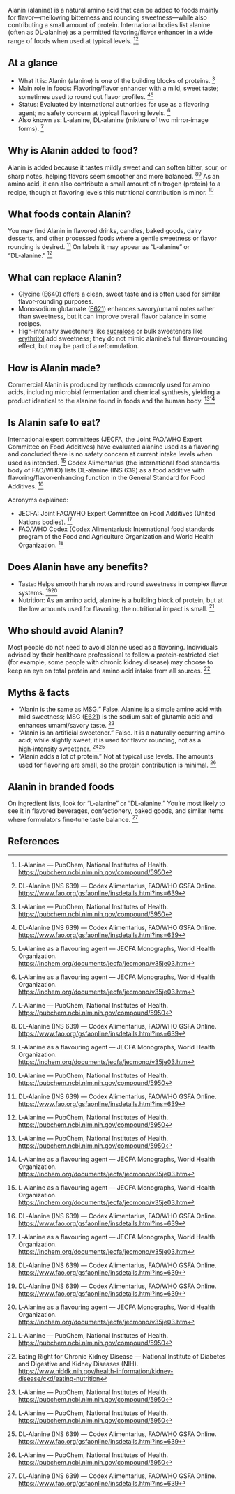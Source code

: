 Alanin (alanine) is a natural amino acid that can be added to foods mainly for flavor—mellowing bitterness and rounding sweetness—while also contributing a small amount of protein. International bodies list alanine (often as DL‑alanine) as a permitted flavoring/flavor enhancer in a wide range of foods when used at typical levels. [^1][^2]

<!--more-->

## At a glance
- What it is: Alanin (alanine) is one of the building blocks of proteins. [^1]
- Main role in foods: Flavoring/flavor enhancer with a mild, sweet taste; sometimes used to round out flavor profiles. [^2][^3]
- Status: Evaluated by international authorities for use as a flavoring agent; no safety concern at typical flavoring levels. [^3]
- Also known as: L‑alanine, DL‑alanine (mixture of two mirror‑image forms). [^1]

## Why is Alanin added to food?
Alanin is added because it tastes mildly sweet and can soften bitter, sour, or sharp notes, helping flavors seem smoother and more balanced. [^2][^3] As an amino acid, it can also contribute a small amount of nitrogen (protein) to a recipe, though at flavoring levels this nutritional contribution is minor. [^1]

## What foods contain Alanin?
You may find Alanin in flavored drinks, candies, baked goods, dairy desserts, and other processed foods where a gentle sweetness or flavor rounding is desired. [^2] On labels it may appear as “L‑alanine” or “DL‑alanine.” [^1]

## What can replace Alanin?
- Glycine ([E640](/e640-glycine-and-its-sodium-salt)) offers a clean, sweet taste and is often used for similar flavor‑rounding purposes.
- Monosodium glutamate ([E621](/e621-monosodium-glutamate)) enhances savory/umami notes rather than sweetness, but it can improve overall flavor balance in some recipes.
- High‑intensity sweeteners like [sucralose](/e955-sucralose) or bulk sweeteners like [erythritol](/e968-erythritol) add sweetness; they do not mimic alanine’s full flavor‑rounding effect, but may be part of a reformulation.

## How is Alanin made?
Commercial Alanin is produced by methods commonly used for amino acids, including microbial fermentation and chemical synthesis, yielding a product identical to the alanine found in foods and the human body. [^1][^3]

## Is Alanin safe to eat?
International expert committees (JECFA, the Joint FAO/WHO Expert Committee on Food Additives) have evaluated alanine used as a flavoring and concluded there is no safety concern at current intake levels when used as intended. [^3] Codex Alimentarius (the international food standards body of FAO/WHO) lists DL‑alanine (INS 639) as a food additive with flavoring/flavor‑enhancing function in the General Standard for Food Additives. [^2]

Acronyms explained:
- JECFA: Joint FAO/WHO Expert Committee on Food Additives (United Nations bodies). [^3]
- FAO/WHO Codex (Codex Alimentarius): International food standards program of the Food and Agriculture Organization and World Health Organization. [^2]

## Does Alanin have any benefits?
- Taste: Helps smooth harsh notes and round sweetness in complex flavor systems. [^2][^3]
- Nutrition: As an amino acid, alanine is a building block of protein, but at the low amounts used for flavoring, the nutritional impact is small. [^1]

## Who should avoid Alanin?
Most people do not need to avoid alanine used as a flavoring. Individuals advised by their healthcare professional to follow a protein‑restricted diet (for example, some people with chronic kidney disease) may choose to keep an eye on total protein and amino acid intake from all sources. [^4]

## Myths & facts
- “Alanin is the same as MSG.” False. Alanine is a simple amino acid with mild sweetness; MSG ([E621](/e621-monosodium-glutamate)) is the sodium salt of glutamic acid and enhances umami/savory taste. [^1]
- “Alanin is an artificial sweetener.” False. It is a naturally occurring amino acid; while slightly sweet, it is used for flavor rounding, not as a high‑intensity sweetener. [^1][^2]
- “Alanin adds a lot of protein.” Not at typical use levels. The amounts used for flavoring are small, so the protein contribution is minimal. [^1]

## Alanin in branded foods
On ingredient lists, look for “L‑alanine” or “DL‑alanine.” You’re most likely to see it in flavored beverages, confectionery, baked goods, and similar items where formulators fine‑tune taste balance. [^2]

## References
[^1]: L‑Alanine — PubChem, National Institutes of Health. https://pubchem.ncbi.nlm.nih.gov/compound/5950
[^2]: DL‑Alanine (INS 639) — Codex Alimentarius, FAO/WHO GSFA Online. https://www.fao.org/gsfaonline/insdetails.html?ins=639
[^3]: L‑Alanine as a flavouring agent — JECFA Monographs, World Health Organization. https://inchem.org/documents/jecfa/jecmono/v35je03.htm
[^4]: Eating Right for Chronic Kidney Disease — National Institute of Diabetes and Digestive and Kidney Diseases (NIH). https://www.niddk.nih.gov/health-information/kidney-disease/ckd/eating-nutrition
